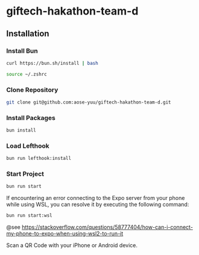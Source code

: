 # giftech-hakathon-team-d

## Installation

### Install Bun

```bash
curl https://bun.sh/install | bash
```

```bash
source ~/.zshrc
```

### Clone Repository

```bash
git clone git@github.com:aose-yuu/giftech-hakathon-team-d.git
```

### Install Packages

```bash
bun install
```

### Load Lefthook

```bash
bun run lefthook:install
```

### Start Project

```bash
bun run start
```


If encountering an error connecting to the Expo server from your phone while using WSL, 
you can resolve it by executing the following command:

```bash
bun run start:wsl
```

@see https://stackoverflow.com/questions/58777404/how-can-i-connect-my-phone-to-expo-when-using-wsl2-to-run-it

Scan a QR Code with your iPhone or Android device.
